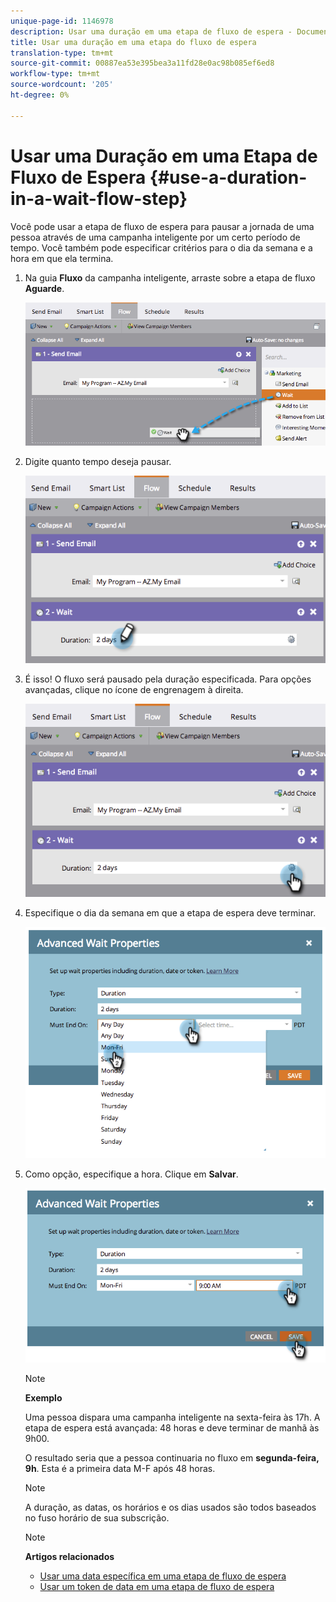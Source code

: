 ```yaml
---
unique-page-id: 1146978
description: Usar uma duração em uma etapa de fluxo de espera - Documentos do Marketing - Documentação do produto
title: Usar uma duração em uma etapa do fluxo de espera
translation-type: tm+mt
source-git-commit: 00887ea53e395bea3a11fd28e0ac98b085ef6ed8
workflow-type: tm+mt
source-wordcount: '205'
ht-degree: 0%

---
```



# Usar uma Duração em uma Etapa de Fluxo de Espera {#use-a-duration-in-a-wait-flow-step}

Você pode usar a etapa de fluxo de espera para pausar a jornada de uma pessoa através de uma campanha inteligente por um certo período de tempo. Você também pode especificar critérios para o dia da semana e a hora em que ela termina.

1. Na guia **Fluxo** da campanha inteligente, arraste sobre a etapa de fluxo **Aguarde**.

   ![](assets/image2014-9-22-11-3a53-3a57.png)

1. Digite quanto tempo deseja pausar.

   ![](assets/image2014-9-22-11-3a54-3a0.png)

1. É isso! O fluxo será pausado pela duração especificada. Para opções avançadas, clique no ícone de engrenagem à direita.

   ![](assets/image2014-9-22-11-3a54-3a7.png)

1. Especifique o dia da semana em que a etapa de espera deve terminar.

   ![](assets/image2014-9-22-11-3a54-3a10.png)

1. Como opção, especifique a hora. Clique em **Salvar**.

   ![](assets/image2014-9-22-11-3a54-3a35.png)

   >[!NOTE]
   >
   >**Exemplo**
   >
   >
   >Uma pessoa dispara uma campanha inteligente na sexta-feira às 17h. A etapa de espera está avançada: 48 horas e deve terminar de manhã às 9h00.
   >
   >
   >O resultado seria que a pessoa continuaria no fluxo em **segunda-feira, 9h**. Esta é a primeira data M-F após 48 horas.

   >[!NOTE]
   >
   >A duração, as datas, os horários e os dias usados são todos baseados no fuso horário de sua subscrição.

   >[!NOTE]
   >
   >**Artigos relacionados**
   >
   >    
   >    
   >    * [Usar uma data específica em uma etapa de fluxo de espera](use-a-specific-date-in-a-wait-flow-step.md)
   >    * [Usar um token de data em uma etapa de fluxo de espera](use-a-date-token-in-a-wait-flow-step.md)


